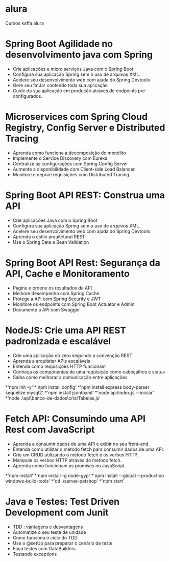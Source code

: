 # alura
Cursos kaffa alura

# Spring Boot Agilidade no desenvolvimento java com Spring

* Crie aplicações e micro serviços Java com o Spring Boot
* Configura sua aplicação Spring sem o uso de arquivos XML.
* Acelere seu desenvolvimento web com ajuda do Spring Devtools
* Gere seu fatJar contendo toda sua aplicação
* Cuide da sua aplicação em produção atráves de endpoints pre-configurados.


# Microservices com Spring Cloud Registry, Config Server e Distributed Tracing

* Aprenda como funciona a decomposição do monólito
* Implemente o Service Discovery com Eureka
* Centralize as configurações com Spring Config Server
* Aumente a disponibilidade com Client-side Load Balancer
* Monitore e depure requisições com Distributed Tracing

# Spring Boot API REST: Construa uma API

* Crie aplicações Java com o Spring Boot
* Configura sua aplicação Spring sem o uso de arquivos XML.
* Acelere seu desenvolvimento web com ajuda do Spring Devtools
* Aprenda o estilo arquitetural REST
* Use o Spring Data e Bean Validation

# Spring Boot API Rest: Segurança da API, Cache e Monitoramento

* Pagine e ordene os resultados da API
* Melhore desempenho com Spring Cache
* Protege a API com Spring Security e JWT
* Monitore os endpoints com Spring Boot Actuator e Admin
* Documente a API com Swagger

# NodeJS: Crie uma API REST padronizada e escalável

* Crie uma aplicação do zero seguindo a convenção REST
* Aprenda a arquitetar APIs escaláveis
* Entenda como requisições HTTP funcionam
* Conheça os componentes de uma requisição como cabeçalhos e status
* Saiba como melhorar a comunicação entre aplicações

*'npm init -y'
*'npm install config'
*'npm install express body-parser sequelize mysql2'
*'npm install jsontoxml'
*'node api/index.js --iniciar'
*'node .\api\banco-de-dados\criarTabelas.js'

# Fetch API: Consumindo uma API Rest com JavaScript

* Aprenda a consumir dados de uma API e exibir no seu front-end.
* Entenda como utilizar o método fetch para consumir dados de uma API.
* Crie um CRUD utilizando o método fetch e os verbos HTTP.
* Manipule os verbos HTTP através do método fetch.
* Aprenda como funcionam as promises no JavaScript.

*'npm install'
*'npm install -g node-gyp'
*'npm install --global --production windows-build-tools'
*'cd .\server-petshop\'
*'npm start'

# Java e Testes: Test Driven Development com Junit

* TDD : vantagens e desvantagens
* Automatize o seu teste de unidade
* Como funciona o ciclo do TDD
* Use o @setUp para preparar o cenário de teste
* Faça testes com DataBuilders
* Testando exceptions
